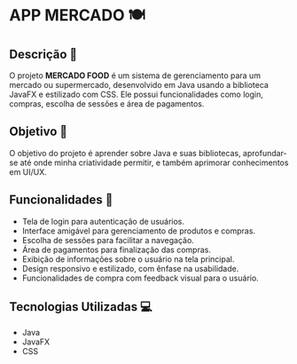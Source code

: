 # APP MERCADO 🍽️

## Descrição 📜

O projeto **MERCADO FOOD** é um sistema de gerenciamento para um mercado ou supermercado, desenvolvido em Java usando a biblioteca JavaFX e estilizado com CSS. Ele possui funcionalidades como login, compras, escolha de sessões e área de pagamentos.

## Objetivo 🎯

O objetivo do projeto é aprender sobre Java e suas bibliotecas, aprofundar-se até onde minha criatividade permitir, e também aprimorar conhecimentos em UI/UX.

## Funcionalidades 🚀

- Tela de login para autenticação de usuários.
- Interface amigável para gerenciamento de produtos e compras.
- Escolha de sessões para facilitar a navegação.
- Área de pagamentos para finalização das compras.
- Exibição de informações sobre o usuário na tela principal.
- Design responsivo e estilizado, com ênfase na usabilidade.
- Funcionalidades de compra com feedback visual para o usuário.

## Tecnologias Utilizadas 💻

- Java
- JavaFX
- CSS
